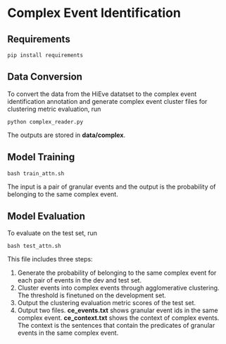 # Complex Event Identification

## Requirements
```
pip install requirements
```

## Data Conversion
To convert the data from the HiEve datatset to the complex event identification annotation and generate complex event cluster files for clustering metric evaluation, run
```
python complex_reader.py
```
The outputs are stored in **data/complex**.

## Model Training
```
bash train_attn.sh
```
The input is a pair of granular events and the output is the probability of belonging to the same complex event.
## Model Evaluation
To evaluate on the test set, run
```
bash test_attn.sh
```
This file includes three steps:
1. Generate the probability of belonging to the same complex event for each pair of events in the dev and test set.
2. Cluster events into complex events through agglomerative clustering. The threshold is finetuned on the development set.
3. Output the clustering evaluation metric scores of the test set.
4. Output two files. **ce_events.txt** shows granular event ids in the same complex event. **ce_context.txt** shows the context of complex events. The context is the sentences that contain the predicates of granular events in the same complex event.
